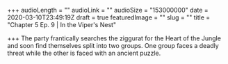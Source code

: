+++
audioLength = ""
audioLink = ""
audioSize = "153000000"
date = 2020-03-10T23:49:19Z
draft = true
featuredImage = ""
slug = ""
title = "Chapter 5 Ep. 9 | In the Viper's Nest"

+++
The party frantically searches the ziggurat for the Heart of the Jungle and soon find themselves split into two groups. One group faces a deadly threat while the other is faced with an ancient puzzle.